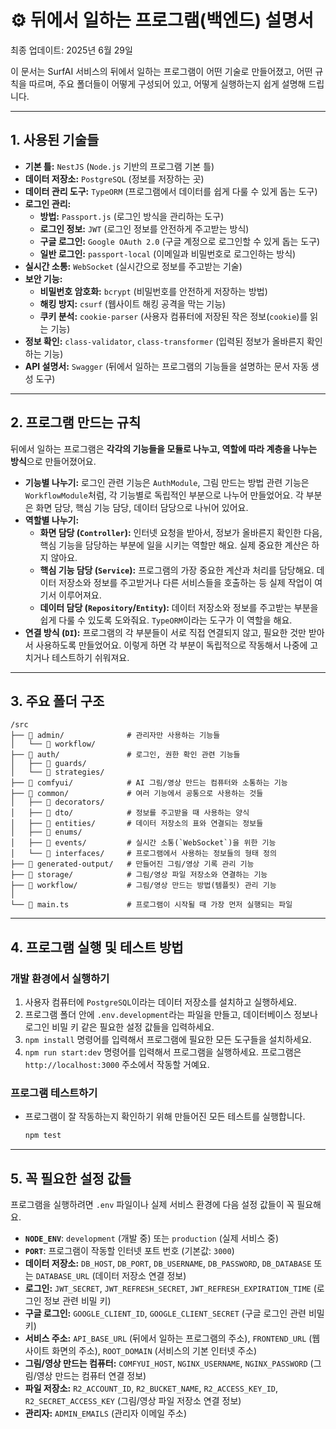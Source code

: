 # ⚙️ 뒤에서 일하는 프로그램(백엔드) 설명서
최종 업데이트: 2025년 6월 29일

이 문서는 SurfAI 서비스의 뒤에서 일하는 프로그램이 어떤 기술로 만들어졌고, 어떤 규칙을 따르며, 주요 폴더들이 어떻게 구성되어 있고, 어떻게 실행하는지 쉽게 설명해 드립니다.

---

## 1. 사용된 기술들

-   **기본 틀:** `NestJS` (`Node.js` 기반의 프로그램 기본 틀)
-   **데이터 저장소:** `PostgreSQL` (정보를 저장하는 곳)
-   **데이터 관리 도구:** `TypeORM` (프로그램에서 데이터를 쉽게 다룰 수 있게 돕는 도구)
-   **로그인 관리:**
    -   **방법:** `Passport.js` (로그인 방식을 관리하는 도구)
    -   **로그인 정보:** `JWT` (로그인 정보를 안전하게 주고받는 방식)
    -   **구글 로그인:** `Google OAuth 2.0` (구글 계정으로 로그인할 수 있게 돕는 도구)
    -   **일반 로그인:** `passport-local` (이메일과 비밀번호로 로그인하는 방식)
-   **실시간 소통:** `WebSocket` (실시간으로 정보를 주고받는 기술)
-   **보안 기능:**
    -   **비밀번호 암호화:** `bcrypt` (비밀번호를 안전하게 저장하는 방법)
    -   **해킹 방지:** `csurf` (웹사이트 해킹 공격을 막는 기능)
    -   **쿠키 분석:** `cookie-parser` (사용자 컴퓨터에 저장된 작은 정보(`cookie`)를 읽는 기능)
-   **정보 확인:** `class-validator`, `class-transformer` (입력된 정보가 올바른지 확인하는 기능)
-   **API 설명서:** `Swagger` (뒤에서 일하는 프로그램의 기능들을 설명하는 문서 자동 생성 도구)

---

## 2. 프로그램 만드는 규칙

뒤에서 일하는 프로그램은 **각각의 기능들을 모듈로 나누고, 역할에 따라 계층을 나누는 방식**으로 만들어졌어요.

-   **기능별 나누기:** 로그인 관련 기능은 `AuthModule`, 그림 만드는 방법 관련 기능은 `WorkflowModule`처럼, 각 기능별로 독립적인 부분으로 나누어 만들었어요. 각 부분은 화면 담당, 핵심 기능 담당, 데이터 담당으로 나뉘어 있어요.
-   **역할별 나누기:**
    -   **화면 담당 (`Controller`):** 인터넷 요청을 받아서, 정보가 올바른지 확인한 다음, 핵심 기능을 담당하는 부분에 일을 시키는 역할만 해요. 실제 중요한 계산은 하지 않아요.
    -   **핵심 기능 담당 (`Service`):** 프로그램의 가장 중요한 계산과 처리를 담당해요. 데이터 저장소와 정보를 주고받거나 다른 서비스들을 호출하는 등 실제 작업이 여기서 이루어져요.
    -   **데이터 담당 (`Repository`/`Entity`):** 데이터 저장소와 정보를 주고받는 부분을 쉽게 다룰 수 있도록 도와줘요. `TypeORM`이라는 도구가 이 역할을 해요.
-   **연결 방식 (`DI`):** 프로그램의 각 부분들이 서로 직접 연결되지 않고, 필요한 것만 받아서 사용하도록 만들었어요. 이렇게 하면 각 부분이 독립적으로 작동해서 나중에 고치거나 테스트하기 쉬워져요.

---

## 3. 주요 폴더 구조

```
/src
├── 📁 admin/              # 관리자만 사용하는 기능들
│   └── 📁 workflow/
├── 📁 auth/               # 로그인, 권한 확인 관련 기능들
│   ├── 📁 guards/
│   └── 📁 strategies/
├── 📁 comfyui/            # AI 그림/영상 만드는 컴퓨터와 소통하는 기능
├── 📁 common/             # 여러 기능에서 공통으로 사용하는 것들
│   ├── 📁 decorators/
│   ├── 📁 dto/            # 정보를 주고받을 때 사용하는 양식
│   ├── 📁 entities/       # 데이터 저장소의 표와 연결되는 정보들
│   ├── 📁 enums/
│   ├── 📁 events/         # 실시간 소통(`WebSocket`)을 위한 기능
│   └── 📁 interfaces/     # 프로그램에서 사용하는 정보들의 형태 정의
├── 📁 generated-output/   # 만들어진 그림/영상 기록 관리 기능
├── 📁 storage/            # 그림/영상 파일 저장소와 연결하는 기능
├── 📁 workflow/           # 그림/영상 만드는 방법(템플릿) 관리 기능
│
└── 📄 main.ts             # 프로그램이 시작될 때 가장 먼저 실행되는 파일
```

---

## 4. 프로그램 실행 및 테스트 방법

### 개발 환경에서 실행하기

1.  사용자 컴퓨터에 `PostgreSQL`이라는 데이터 저장소를 설치하고 실행하세요.
2.  프로그램 폴더 안에 `.env.development`라는 파일을 만들고, 데이터베이스 정보나 로그인 비밀 키 같은 필요한 설정 값들을 입력하세요.
3.  `npm install` 명령어를 입력해서 프로그램에 필요한 모든 도구들을 설치하세요.
4.  `npm run start:dev` 명령어를 입력해서 프로그램을 실행하세요. 프로그램은 `http://localhost:3000` 주소에서 작동할 거예요.

### 프로그램 테스트하기

-   프로그램이 잘 작동하는지 확인하기 위해 만들어진 모든 테스트를 실행합니다.
    ```bash
    npm test
    ```

---

## 5. 꼭 필요한 설정 값들

프로그램을 실행하려면 `.env` 파일이나 실제 서비스 환경에 다음 설정 값들이 꼭 필요해요.

-   **`NODE_ENV`**: `development` (개발 중) 또는 `production` (실제 서비스 중)
-   **`PORT`**: 프로그램이 작동할 인터넷 포트 번호 (기본값: `3000`)
-   **데이터 저장소:** `DB_HOST`, `DB_PORT`, `DB_USERNAME`, `DB_PASSWORD`, `DB_DATABASE` 또는 `DATABASE_URL` (데이터 저장소 연결 정보)
-   **로그인:** `JWT_SECRET`, `JWT_REFRESH_SECRET`, `JWT_REFRESH_EXPIRATION_TIME` (로그인 정보 관련 비밀 키)
-   **구글 로그인:** `GOOGLE_CLIENT_ID`, `GOOGLE_CLIENT_SECRET` (구글 로그인 관련 비밀 키)
-   **서비스 주소:** `API_BASE_URL` (뒤에서 일하는 프로그램의 주소), `FRONTEND_URL` (웹사이트 화면의 주소), `ROOT_DOMAIN` (서비스의 기본 인터넷 주소)
-   **그림/영상 만드는 컴퓨터:** `COMFYUI_HOST`, `NGINX_USERNAME`, `NGINX_PASSWORD` (그림/영상 만드는 컴퓨터 연결 정보)
-   **파일 저장소:** `R2_ACCOUNT_ID`, `R2_BUCKET_NAME`, `R2_ACCESS_KEY_ID`, `R2_SECRET_ACCESS_KEY` (그림/영상 파일 저장소 연결 정보)
-   **관리자:** `ADMIN_EMAILS` (관리자 이메일 주소)